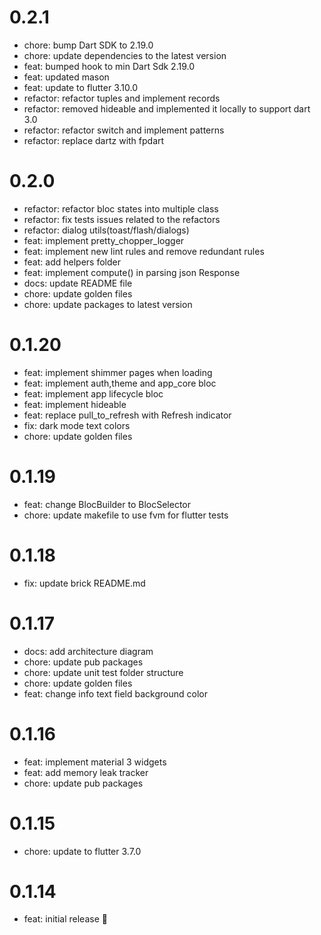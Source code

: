 # 0.2.1

- chore: bump Dart SDK to 2.19.0
- chore: update dependencies to the latest version
- feat: bumped hook to min Dart Sdk 2.19.0
- feat: updated mason
- feat: update to flutter 3.10.0
- refactor: refactor tuples and implement records
- refactor: removed hideable and implemented it locally to support dart 3.0
- refactor: refactor switch and implement patterns
- refactor: replace dartz with fpdart
  
# 0.2.0

- refactor: refactor bloc states into multiple class
- refactor: fix tests issues related to the refactors  
- refactor: dialog utils(toast/flash/dialogs)
- feat: implement pretty_chopper_logger
- feat: implement new lint rules and remove redundant rules
- feat: add helpers folder
- feat: implement compute() in parsing json Response
- docs: update README file
- chore: update golden files
- chore: update packages to latest version

# 0.1.20

- feat: implement shimmer pages when loading
- feat: implement auth,theme and app_core bloc
- feat: implement app lifecycle bloc
- feat: implement hideable
- feat: replace pull_to_refresh with Refresh indicator
- fix: dark mode text colors
- chore: update golden files

# 0.1.19

- feat: change BlocBuilder to BlocSelector
- chore: update makefile to use fvm for flutter tests

# 0.1.18

- fix: update brick README.md

# 0.1.17

- docs: add architecture diagram
- chore: update pub packages
- chore: update unit test folder structure
- chore: update golden files
- feat: change info text field background color

# 0.1.16

- feat: implement material 3 widgets
- feat: add memory leak tracker
- chore: update pub packages

# 0.1.15

- chore: update to flutter 3.7.0

# 0.1.14

- feat: initial release 🎉
